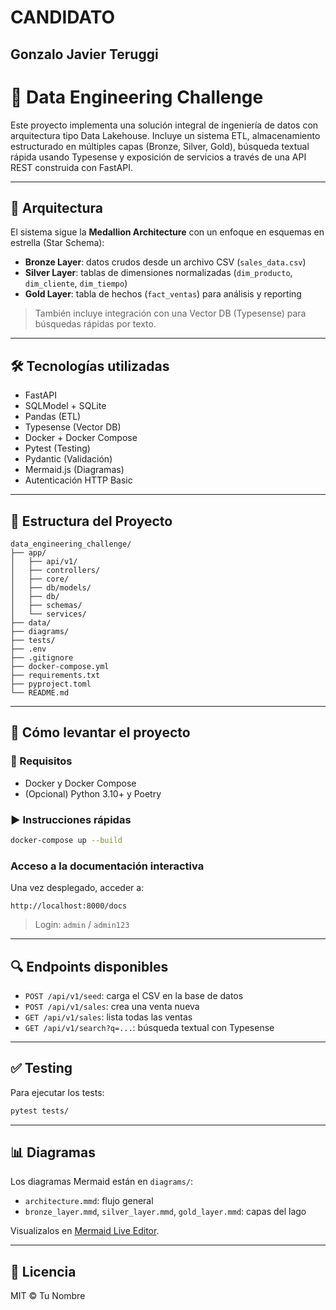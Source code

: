 # CANDIDATO
## Gonzalo Javier Teruggi

# 🚀 Data Engineering Challenge

Este proyecto implementa una solución integral de ingeniería de datos con arquitectura tipo Data Lakehouse. Incluye un sistema ETL, almacenamiento estructurado en múltiples capas (Bronze, Silver, Gold), búsqueda textual rápida usando Typesense y exposición de servicios a través de una API REST construida con FastAPI.

---

## 🧱 Arquitectura

El sistema sigue la **Medallion Architecture** con un enfoque en esquemas en estrella (Star Schema):

- **Bronze Layer**: datos crudos desde un archivo CSV (`sales_data.csv`)
- **Silver Layer**: tablas de dimensiones normalizadas (`dim_producto`, `dim_cliente`, `dim_tiempo`)
- **Gold Layer**: tabla de hechos (`fact_ventas`) para análisis y reporting

> También incluye integración con una Vector DB (Typesense) para búsquedas rápidas por texto.

---

## 🛠️ Tecnologías utilizadas

- FastAPI
- SQLModel + SQLite
- Pandas (ETL)
- Typesense (Vector DB)
- Docker + Docker Compose
- Pytest (Testing)
- Pydantic (Validación)
- Mermaid.js (Diagramas)
- Autenticación HTTP Basic

---

## 📂 Estructura del Proyecto

```
data_engineering_challenge/
├── app/
│   ├── api/v1/
│   ├── controllers/
│   ├── core/
│   ├── db/models/
│   ├── db/
│   ├── schemas/
│   └── services/
├── data/
├── diagrams/
├── tests/
├── .env
├── .gitignore
├── docker-compose.yml
├── requirements.txt
├── pyproject.toml
└── README.md
```

---

## 🚀 Cómo levantar el proyecto

### 🔧 Requisitos

- Docker y Docker Compose
- (Opcional) Python 3.10+ y Poetry

### ▶️ Instrucciones rápidas

```bash
docker-compose up --build
```

### Acceso a la documentación interactiva

Una vez desplegado, acceder a:
```
http://localhost:8000/docs
```

> Login: `admin` / `admin123`

---

## 🔍 Endpoints disponibles

- `POST /api/v1/seed`: carga el CSV en la base de datos
- `POST /api/v1/sales`: crea una venta nueva
- `GET /api/v1/sales`: lista todas las ventas
- `GET /api/v1/search?q=...`: búsqueda textual con Typesense

---

## ✅ Testing

Para ejecutar los tests:

```bash
pytest tests/
```

---

## 📊 Diagramas

Los diagramas Mermaid están en `diagrams/`:

- `architecture.mmd`: flujo general
- `bronze_layer.mmd`, `silver_layer.mmd`, `gold_layer.mmd`: capas del lago

Visualizalos en [Mermaid Live Editor](https://mermaid.live/edit).

---

## 📄 Licencia

MIT © Tu Nombre
